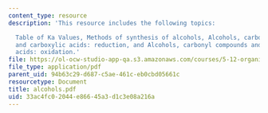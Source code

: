 ```yaml
---
content_type: resource
description: 'This resource includes the following topics:

  Table of Ka Values, Methods of synthesis of alcohols, Alcohols, carbonyl compounds
  and carboxylic acids: reduction, and Alcohols, carbonyl compounds and carboxylic
  acids: oxidation.'
file: https://ol-ocw-studio-app-qa.s3.amazonaws.com/courses/5-12-organic-chemistry-i-spring-2005/33ac4fc02044e86645a3d1c3e08a216a_alcohols.pdf
file_type: application/pdf
parent_uid: 94b63c29-d687-c5ae-461c-eb0cbd05661c
resourcetype: Document
title: alcohols.pdf
uid: 33ac4fc0-2044-e866-45a3-d1c3e08a216a
---
```

